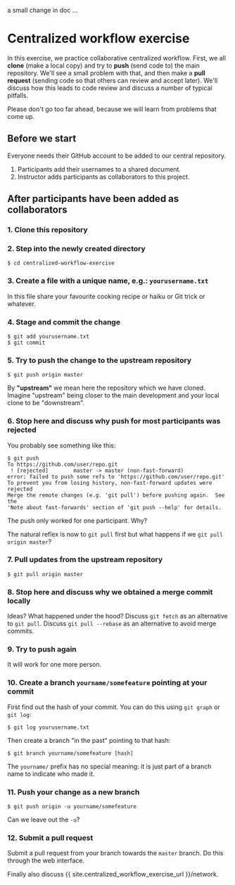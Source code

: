 a small change in doc ...

# Centralized workflow exercise

In this exercise, we practice collaborative centralized workflow.
First, we all **clone** (make a local copy) and try to **push** (send
code to) the main repository.  We'll see a small problem with that,
and then make a **pull request** (sending code so that others can
review and accept later).  We'll discuss how this leads to code review
and discuss a number of typical pitfalls.

Please don't go too far ahead, because we will learn from problems
that come up.

## Before we start

Everyone needs their GitHub account to be added to our central repository.

1. Participants add their usernames to a shared document.
2. Instructor adds participants as collaborators to this project.


## After participants have been added as collaborators


### 1. Clone this repository


### 2. Step into the newly created directory

```
$ cd centralized-workflow-exercise
```


### 3. Create a file with a unique name, e.g.: `yourusername.txt`

In this file share your favourite cooking recipe or haiku or Git trick or whatever.


### 4. Stage and commit the change

```
$ git add yourusername.txt
$ git commit
```


### 5. Try to push the change to the upstream repository

```
$ git push origin master
```

By **"upstream"** we mean here the repository which we have cloned.
Imagine "upstream" being closer to the main development and your local
clone to be "downstream".


### 6. **Stop here** and discuss why push for most participants was rejected

You probably see something like this:

```shell
$ git push
To https://github.com/user/repo.git
 ! [rejected]        master -> master (non-fast-forward)
error: failed to push some refs to 'https://github.com/user/repo.git'
To prevent you from losing history, non-fast-forward updates were rejected
Merge the remote changes (e.g. 'git pull') before pushing again.  See the
'Note about fast-forwards' section of 'git push --help' for details.
```

The push only worked for one participant. Why?

The natural reflex is now to `git pull` first but
what happens if we `git pull origin master`?


### 7. Pull updates from the upstream repository

```
$ git pull origin master
```


### 8. **Stop here** and discuss why we obtained a merge commit locally

Ideas? What happened under the hood? Discuss `git fetch` as an alternative to `git pull`.
Discuss `git pull --rebase` as an alternative to avoid merge commits.


### 9. Try to push again

It will work for one more person.


### 10. Create a branch `yourname/somefeature` pointing at your commit

First find out the hash of your commit. You can do this using `git graph` or `git log`:

```
$ git log yourusername.txt
```

Then create a branch "in the past" pointing to that hash:

```
$ git branch yourname/somefeature [hash]
```

The `yourname/` prefix has no special meaning: it is just part of a
branch name to indicate who made it.


### 11. Push your change as a new branch

```
$ git push origin -u yourname/somefeature
```

Can we leave out the `-u`?


### 12. Submit a pull request

Submit a pull request from your branch towards the `master` branch.
Do this through the web interface.

Finally also discuss {{ site.centralized_workflow_exercise_url }}/network.
